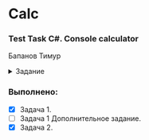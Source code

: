 # Calc
### Test Task С#. Console calculator
Бапанов Тимур
<details>
  <summary>Задание</summary>
  
### Задача 1: (Обязательна для выполнения)
Написать программу, имитирующую калькулятор, выполняющую сложение, вычитание, умножение, деление чисел, представленных в виде десятичных дробей в столбик. Можно использовать любые технологии и паттерны из стека технологий. Можно консольное приложение, можно ASP.NET. Реализация тоже может быть разной, приветствуется использование паттернов, модульность, наличие тестов. 
### Дополнительное задание: (Не обязателен для выполнения)
Показать решение по шагам, с возможностью движения по решению вперёд и назад.
### Задача 2*: (Не обязательна для выполнения)
Написать программу, имитирующую калькулятор. Вводится выражение в строку со скобками и знаками операций. И под ним в столбик выполняются операции по решению примера. Это необходимо сделать поэтапно. Можно делать консольное приложение, использовать WPF или  ASP.NET.
</details>

### Выполнено:

- [x] Задача 1.
- [ ] Задача 1 Дополнительное задание.
- [x] Задача 2.
